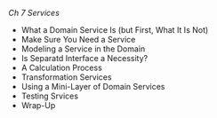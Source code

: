 *Ch  7 Services*

- What a Domain Service Is (but First, What It Is Not)
- Make Sure You Need a Service
- Modeling a Service in the Domain
- Is Separatd Interface a Necessity?
- A Calculation Process
- Transformation Services
- Using a Mini-Layer of Domain Services
- Testing Srvices
- Wrap-Up

